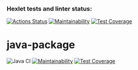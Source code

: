 ### Hexlet tests and linter status:
[![Actions Status](https://github.com/ArkadiiMalygin/java-project-71/actions/workflows/hexlet-check.yml/badge.svg)](https://github.com/ArkadiiMalygin/java-project-71/actions)
[![Maintainability](https://api.codeclimate.com/v1/badges/ed5a3960a7c249f950df/maintainability)](https://codeclimate.com/github/ArkadiiMalygin/java-project-71/maintainability)
[![Test Coverage](https://api.codeclimate.com/v1/badges/ed5a3960a7c249f950df/test_coverage)](https://codeclimate.com/github/ArkadiiMalygin/java-project-71/test_coverage)
# java-package

![Java CI](https://github.com/hexlet-boilerplates/java-package/workflows/Java%20CI/badge.svg)
[![Maintainability](https://api.codeclimate.com/v1/badges/bc953fb0ab378995dab3/maintainability)](https://codeclimate.com/github/hexlet-boilerplates/java-package/maintainability)
[![Test Coverage](https://api.codeclimate.com/v1/badges/bc953fb0ab378995dab3/test_coverage)](https://codeclimate.com/github/hexlet-boilerplates/java-package/test_coverage)
